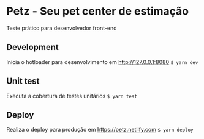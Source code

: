 # Petz - Seu pet center de estimação
Teste prático para desenvolvedor front-end

## Development
Inicia o hotloader para desenvolvimento em http://127.0.0.1:8080
```$ yarn dev```

## Unit test
Executa a cobertura de testes unitários
```$ yarn test```

## Deploy
Realiza o deploy para produção em https://petz.netlify.com
```$ yarn deploy```